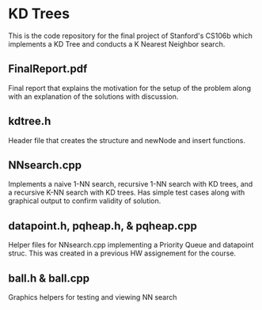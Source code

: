 # KD Trees

This is the code repository for the final project of Stanford's CS106b which implements a KD Tree and conducts a K Nearest Neighbor search.

## FinalReport.pdf
Final report that explains the motivation for the setup of the problem along with an explanation of the solutions with discussion.

## kdtree.h
Header file that creates the structure and newNode and insert functions.

## NNsearch.cpp
Implements a naive 1-NN search, recursive 1-NN search with KD trees, and a recursive K-NN search with KD trees. Has simple test cases along with graphical output to confirm validity of solution.

## datapoint.h, pqheap.h, & pqheap.cpp
Helper files for NNsearch.cpp implementing a Priority Queue and datapoint struc. This was created in a previous HW assignement for the course.

## ball.h & ball.cpp
Graphics helpers for testing and viewing NN search
